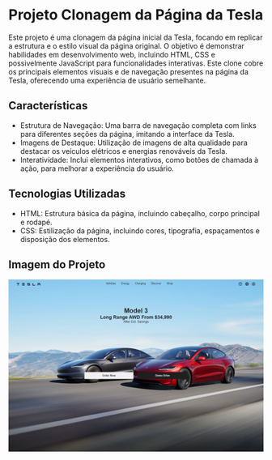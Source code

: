 <h1>Projeto Clonagem da Página da Tesla</h1>
<p>Este projeto é uma clonagem da página inicial da Tesla, focando em replicar a estrutura e o estilo visual da página original. O objetivo é demonstrar habilidades em desenvolvimento web, incluindo HTML, CSS e possivelmente JavaScript para funcionalidades interativas. Este clone cobre os principais elementos visuais e de navegação presentes na página da Tesla, oferecendo uma experiência de usuário semelhante.</p>
<h2>Características</h2>
<ul>
  <li>Estrutura de Navegação: Uma barra de navegação completa com links para diferentes seções da página, imitando a interface da Tesla.</li>
  <li>Imagens de Destaque: Utilização de imagens de alta qualidade para destacar os veículos elétricos e energias renováveis da Tesla.</li>
  <li>Interatividade: Inclui elementos interativos, como botões de chamada à ação, para melhorar a experiência do usuário.</li>
</ul>
<h2>Tecnologias Utilizadas</h2>
<ul>
  <li>HTML: Estrutura básica da página, incluindo cabeçalho, corpo principal e rodapé.</li>
  <li>CSS: Estilização da página, incluindo cores, tipografia, espaçamentos e disposição dos elementos.</li>
</ul>
<h2>Imagem do Projeto</h2>
<img src="https://github.com/Erisson10/pagina-tesla/blob/main/Readme.png?raw=true"/>

